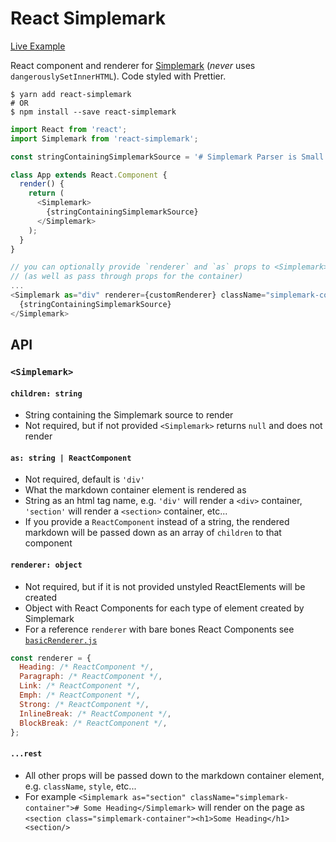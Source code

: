 # React Simplemark

[Live Example](http://simplemark.rafrex.com)

React component and renderer for [Simplemark](https://github.com/rafrex/simplemark) (*never* uses `dangerouslySetInnerHTML`). Code styled with Prettier.

```shell
$ yarn add react-simplemark
# OR
$ npm install --save react-simplemark
```

```js
import React from 'react';
import Simplemark from 'react-simplemark';

const stringContainingSimplemarkSource = '# Simplemark Parser is Small ~1KB!!';

class App extends React.Component {
  render() {
    return (
      <Simplemark>
        {stringContainingSimplemarkSource}
      </Simplemark>
    );
  }
}
```

```js
// you can optionally provide `renderer` and `as` props to <Simplemark>
// (as well as pass through props for the container)
...
<Simplemark as="div" renderer={customRenderer} className="simplemark-container">
  {stringContainingSimplemarkSource}
</Simplemark>
```

## API
### `<Simplemark>`
#### `children: string`
- String containing the Simplemark source to render
- Not required, but if not provided `<Simplemark>` returns `null` and does not render

#### `as: string | ReactComponent`
- Not required, default is `'div'`
- What the markdown container element is rendered as
- String as an html tag name, e.g. `'div'` will render a `<div>` container, `'section'` will render a `<section>` container, etc...
- If you provide a `ReactComponent` instead of a string, the rendered markdown will be passed down as an array of `children` to that component

#### `renderer: object`
- Not required, but if it is not provided unstyled ReactElements will be created
- Object with React Components for each type of element created by Simplemark
- For a reference `renderer` with bare bones React Components see [`basicRenderer.js`](https://github.com/rafrex/react-simplemark/blob/master/src/basicRenderer.js)
```js
const renderer = {
  Heading: /* ReactComponent */,
  Paragraph: /* ReactComponent */,
  Link: /* ReactComponent */,
  Emph: /* ReactComponent */,
  Strong: /* ReactComponent */,
  InlineBreak: /* ReactComponent */,
  BlockBreak: /* ReactComponent */,
};
```

#### `...rest`
- All other props will be passed down to the markdown container element, e.g. `className`, `style`, etc...
- For example `<Simplemark as="section" className="simplemark-container"># Some Heading</Simplemark>` will render on the page as `<section class="simplemark-container"><h1>Some Heading</h1><section/>`
